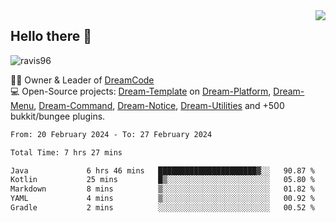 <img align='right' src="https://github-readme-stats.vercel.app/api?username=Ravis96&show_icons=true">

## Hello there 👋
<p align="left"> <img src="https://komarev.com/ghpvc/?username=ravis96&label=Profile%20views&color=0e75b6&style=flat" alt="ravis96" /> </p>

👨‍💻 Owner & Leader of [DreamCode](https://github.com/DreamPoland) <br>
💻 Open-Source projects: [Dream-Template](https://github.com/DreamPoland/dream-template) on [Dream-Platform](https://github.com/DreamPoland/dream-platform), [Dream-Menu](https://github.com/DreamPoland/dream-menu), [Dream-Command](https://github.com/DreamPoland/dream-command), [Dream-Notice](https://github.com/DreamPoland/dream-notice), [Dream-Utilities](https://github.com/DreamPoland/dream-utilities) and +500 bukkit/bungee plugins.

<!--START_SECTION:waka-->

```txt
From: 20 February 2024 - To: 27 February 2024

Total Time: 7 hrs 27 mins

Java             6 hrs 46 mins   ██████████████████████▓░░   90.87 %
Kotlin           25 mins         █▒░░░░░░░░░░░░░░░░░░░░░░░   05.80 %
Markdown         8 mins          ▒░░░░░░░░░░░░░░░░░░░░░░░░   01.82 %
YAML             4 mins          ▒░░░░░░░░░░░░░░░░░░░░░░░░   00.92 %
Gradle           2 mins          ░░░░░░░░░░░░░░░░░░░░░░░░░   00.52 %
```

<!--END_SECTION:waka-->
